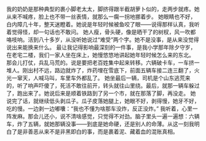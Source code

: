 我的奶奶是那种典型的裹小脚老太太，脚挤得跟半截胡萝卜似的，走两步就疼。她从来不喊疼，脸上也不带一丝表情，就那么一瘸一拐地挪着步。
她眼睛也不好，白内障几十年，整天迷瞪着。她说是年轻时候被鱼咬了眼——说得那样认真，我听着觉得怪，却一句话也不敢问。
她人瘦，骨头硬，像是晒干了的树杈，风一吹都咯吱响。活到八十多岁，从没听她说过“难受”两个字。她不是没事，是从来没觉得说出来能换来什么。
最让我记得影响最深刻的一件事，是我小学那年除夕守岁，在老宅二楼，我们一家人坐在床上，她慢悠悠地讲起她年轻时候怎么来的东北。
那会儿打仗，兵乱马荒的。说是要把老百姓集中起来转移。六辆破卡车，一车挤一堆人。刚出村不远，路边就炸了，炸药埋在雪底下，前面五辆车接二连三翻了，火光一窜天，人喊马叫，车里车外都乱了。
她坐最后一辆，司机是个山东逃荒来的，听了响声吓傻了，死活不敢往前开，转头就往山里绕。最后，就那一辆车躲过了，跑出来了。她说后来是顺着铁路到了另一个市，就在那落了脚，再没走。
她说完了话，就继续低头剥瓜子。瓜子皮落她腿上，她眼不好，剥得慢，她牙不好，吃的慢。一边剥一边嘟囔：“我也不懂为啥那车没炸，反正没炸。”
我听着，心里一阵发麻。那会儿还小，说不清啥感觉，只觉得不对劲。脑子里头一遍一遍想：六辆车，炸了五辆，就她那辆没事——到底是她命硬，还是别人的命薄。从这一刻我明白了是非善恶从来不是非黑即白的事，而是裹着泥、藏着血的混账真相。
